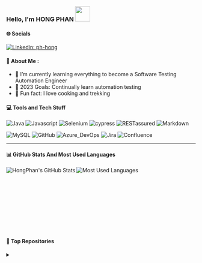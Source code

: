 ### Hello, I'm HONG PHAN <img src="https://media.giphy.com/media/j5oMK60WVe1w9YaaOa/source.gif" width="40"></h2>
<img align='right' width="200">


#### 🌐 Socials
[![Linkedin: ph-hong](https://img.shields.io/badge/HongPhan-0077B5?style=flat&logo=linkedin&logoColor=white&link=linkedin.com/in/ph-hong/)](https://www.linkedin.com/in/ph-hong/)


 #### 🍁 About Me :
- 🌱 I’m currently learning everything to become a Software Testing Automation Engineer
- 🎯 2023 Goals: Continually learn automation testing
- 🌟 Fun fact: I love cooking and trekking


#### 💻 Tools and Tech Stuff
![Java](https://img.shields.io/badge/Java-ED8B00?style=flat&logo=openjdk&logoColor=white)
![Javascript](https://img.shields.io/badge/JavaScript-F7DF1E?style=flat&logo=javascript&logoColor=black)
![Selenium](https://img.shields.io/badge/-selenium-%43B02A?style=flat&logo=selenium&logoColor=white)
![cypress](https://img.shields.io/badge/-cypress-%23E5E5E5?style=flat&logo=cypress&logoColor=058a5e)
![RESTassured](https://img.shields.io/badge/-REST_assured-2EC866?style=flat)
![Markdown](https://img.shields.io/badge/markdown-%23000000.svg?style=flat&logo=markdown&logoColor=white)

![MySQL](https://img.shields.io/badge/mysql-%2300f.svg?style=flat&logo=mysql&logoColor=white) 
![GitHub](https://img.shields.io/badge/GitHub-100000?style=flat&logo=github&logoColor=white) 
![Azure_DevOps](https://img.shields.io/badge/Azure_DevOps-0078D7?style=flat&logo=azure-devops&logoColor=white) 
![Jira](https://img.shields.io/badge/jira-%230A0FFF.svg?style=flat&logo=jira&logoColor=white) 
![Confluence](https://img.shields.io/badge/confluence-%23172BF4.svg?style=flat&logo=confluence&logoColor=white)

---

#### 📊 GitHub Stats And Most Used Languages

<a href="https://github.com/ph-hong"><img align="left" alt="HongPhan's GitHub Stats" src="https://github-readme-stats.vercel.app/api?username=ph-hong&show_icons=true&theme=dracula" /></a>  <a href="https://github.com/ph-hong"><img align="left" alt="Most Used Languages" src="https://github-readme-stats.vercel.app/api/top-langs/?username=ph-hong&show_icons=true&theme=dracula" /></a> 

<br />
<br />
<br />
<br />
<br />
<br />
<br />
<br />
<br />
<br />

#### 🔗 Top Repositories
<details>
  <summary></summary>
<a href="[https://github.com/ph-hong/hybrid-fw-bankguru](https://github.com/ph-hong/maven-fw-bankguru)">
  <img align="center" src="https://github-readme-stats.vercel.app/api/pin/?username=ph-hong&repo=maven-fw-bankguru&theme=dracula" />
</a>
<a href="[https://github.com/ph-hong/hybrid-fw-nopcommerce](https://github.com/ph-hong/maven-fw-nopcommerce)">
  <img align="center" src="https://github-readme-stats.vercel.app/api/pin/?username=ph-hong&repo=maven-fw-nopcommerce&theme=dracula" />
</a>
<a href="https://github.com/ph-hong/cypress-fw-gui">
  <img align="center" src="https://github-readme-stats.vercel.app/api/pin/?username=ph-hong&repo=cypress-fw-gui&theme=dracula" />
</a>
</details>
